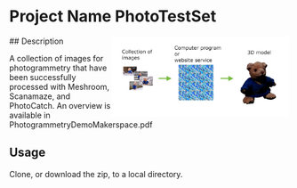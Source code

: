 # Project Name  PhotoTestSet
<img src="banner/PhotoGProcess.png" width="320"  align="right" />
## Description

A collection of images for photogrammetry that have been successfully processed with Meshroom, Scanamaze, and PhotoCatch. An overview is available in PhotogrammetryDemoMakerspace.pdf

## Usage
Clone, or download the zip, to a local directory. 

